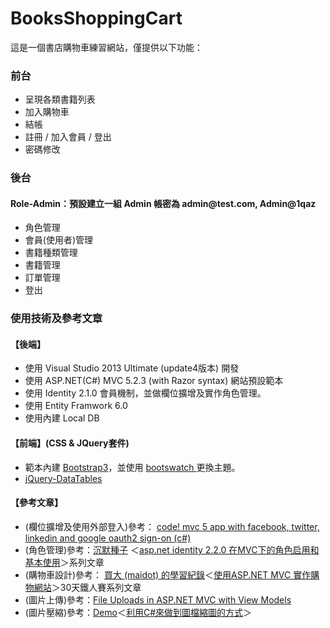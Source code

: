 # BooksShoppingCart
這是一個書店購物車練習網站，僅提供以下功能：
<div class="panel panel-success">
    <div class="panel-heading">
        <h3 class="panel-title">前台</h3>
    </div>
    <div class="panel-body">
        <ul>
            <li>呈現各類書籍列表</li>
            <li>加入購物車</li>
            <li>結帳</li>
            <li>註冊 / 加入會員 / 登出</li>
            <li>密碼修改</li>
        </ul>
    </div>
</div>

<div class="panel panel-info">
    <div class="panel-heading">
        <h3 class="panel-title">後台</h3>
    </div>
    <div class="panel-body">
        <h4>Role-Admin：預設建立一組 Admin 帳密為 admin@test.com, Admin@1qaz</h4>
        <ul>
            <li>角色管理</li>
            <li>會員(使用者)管理</li>
            <li>書籍種類管理</li>
            <li>書籍管理</li>
            <li>訂單管理</li>
            <li>登出</li>
        </ul>
    </div>
</div>

<div class="panel panel-primary">
    <div class="panel-heading">
        <h3 class="panel-title">使用技術及參考文章</h3>
    </div>
    <div class="panel-body">
        <h4>【後端】</h4>
        <ul>
            <li>使用 Visual Studio 2013 Ultimate (update4版本) 開發</li>
            <li>使用 ASP.NET(C#) MVC 5.2.3 (with Razor syntax) 網站預設範本</li>
            <li>使用 Identity 2.1.0 會員機制，並做欄位擴增及實作角色管理。<br />
            <li>使用 Entity Framwork 6.0</li>
            <li>使用內建 Local DB</li>
        </ul>
        <h4>【前端】(CSS & JQuery套件)</h4>
        <ul>
            <li>範本內建 <a href="http://getbootstrap.com/">Bootstrap3</a>，並使用 <a href="http://bootswatch.com/"> bootswatch </a>更換主題。</li>
            <li><a href="https://www.datatables.net/">jQuery-DataTables</a></li>
        </ul>
        <h4>【參考文章】</h4>
        <ul>
            <li>
                (欄位擴增及使用外部登入)參考：
                <a href="http://www.asp.net/mvc/overview/security/create-an-aspnet-mvc-5-app-with-facebook-and-google-oauth2-and-openid-sign-on">
                    code! mvc 5 app with facebook, twitter, linkedin and google oauth2 sign-on (c#)
                </a>
            </li>
            <li>
                (角色管理)參考：<a href="http://www.cnblogs.com/chonghanyu/">沉默種子</a>
                ＜<a href="http://www.cnblogs.com/chonghanyu/category/629566.html">asp.net identity 2.2.0 在MVC下的角色启用和基本使用</a>＞系列文章
            </li>
            <li>
                (購物車設計)參考：
                <a href="http://maidot.blogspot.tw/">買大 (maidot) 的學習紀錄</a>＜<a href="http://maidot.blogspot.tw/2014/10/aspnet-mvc.html">使用ASP.NET MVC 實作購物網站</a>＞30天鐵人賽系列文章
            </li>
            <li>
                (圖片上傳)參考：<a href="http://cpratt.co/file-uploads-in-asp-net-mvc-with-view-models/">File Uploads in ASP.NET MVC with View Models</a>
            </li>
            <li>
                (圖片壓縮)參考：<a href="http://demo.tc/">Demo</a>＜<a href="http://demo.tc/post/95">利用C#來做到圖檔縮圖的方式</a>＞
            </li>
        </ul>
    </div>
</div>
